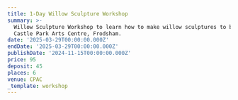 ```yaml
---
title: 1-Day Willow Sculpture Workshop
summary: >-
  Willow Sculpture Workshop to learn how to make willow sculptures to be held at
  Castle Park Arts Centre, Frodsham.
date: '2025-03-29T00:00:00.000Z'
endDate: '2025-03-29T00:00:00.000Z'
publishDate: '2024-11-15T00:00:00.000Z'
price: 95
deposit: 45
places: 6
venue: CPAC
_template: workshop
---
```




